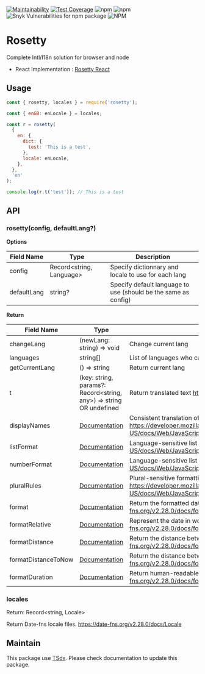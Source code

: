 [![Maintainability](https://api.codeclimate.com/v1/badges/1ff0c28615640d86e758/maintainability)](https://codeclimate.com/github/flexper/rosetty/maintainability) [![Test Coverage](https://api.codeclimate.com/v1/badges/1ff0c28615640d86e758/test_coverage)](https://codeclimate.com/github/flexper/rosetty/test_coverage) ![npm](https://img.shields.io/npm/v/rosetty) ![npm](https://img.shields.io/npm/dm/rosetty) ![Snyk Vulnerabilities for npm package](https://img.shields.io/snyk/vulnerabilities/npm/rosetty) ![NPM](https://img.shields.io/npm/l/rosetty)

# Rosetty

Complete Intl/I18n solution for browser and node

- React Implementation : [Rosetty React](https://github.com/flexper/rosetty-react)

## Usage

```js
const { rosetty, locales } = require('rosetty');

const { enGB: enLocale } = locales;

const r = rosetty(
  {
    en: {
      dict: {
        test: 'This is a test',
      },
      locale: enLocale,
    },
  },
  'en'
);

console.log(r.t('test')); // This is a test
```

## API

### rosetty(config, defaultLang?)

**Options**

| Field Name  | Type                     | Description                                                                                                               |
| ----------- | ------------------------ | ------------------------------------------------------------------------------------------------------------------------- |
| config      | Record<string, Language> | Specify dictionnary and locale to use for each lang |
| defaultLang | string?                   | Specify default language to use (should be the same as config)  |

**Return**

| Field Name  | Type                     | Description                                                                                                               |
| ----------- | ------------------------ | ------------------------------------------------------------------------------------------------------------------------- |
| changeLang      | (newLang: string) => void | Change current lang |
| languages | string[]                   | List of languages who can be selected  |
| getCurrentLang | () => string               | Return current lang  |
| t | (key: string, params?: Record<string, any>) => string OR undefined   | Return translated text <https://github.com/lukeed/rosetta#rosettatkey-params-lang>  |
| displayNames | [Documentation](https://developer.mozilla.org/en-US/docs/Web/JavaScript/Reference/Global_Objects/Intl/DisplayNames/DisplayNames) | Consistent translation of language, region and script display names <https://developer.mozilla.org/en-US/docs/Web/JavaScript/Reference/Global_Objects/Intl/DisplayNames/DisplayNames>  |
| listFormat | [Documentation](https://developer.mozilla.org/en-US/docs/Web/JavaScript/Reference/Global_Objects/Intl/ListFormat/ListFormat) |  Language-sensitive list formatting <https://developer.mozilla.org/en-US/docs/Web/JavaScript/Reference/Global_Objects/Intl/ListFormat/ListFormat>  |
| numberFormat | [Documentation](https://developer.mozilla.org/en-US/docs/Web/JavaScript/Reference/Global_Objects/Intl/NumberFormat/NumberFormat) |  Language-sensitive list formatting <https://developer.mozilla.org/en-US/docs/Web/JavaScript/Reference/Global_Objects/Intl/NumberFormat/NumberFormat>  |
| pluralRules | [Documentation](https://developer.mozilla.org/en-US/docs/Web/JavaScript/Reference/Global_Objects/Intl/PluralRules/PluralRules) |  Plural-sensitive formatting and plural-related language rules <https://developer.mozilla.org/en-US/docs/Web/JavaScript/Reference/Global_Objects/Intl/PluralRules/PluralRules>  |
| format | [Documentation](https://date-fns.org/v2.28.0/docs/format) | Return the formatted date string in the given format <https://date-fns.org/v2.28.0/docs/format>  |
| formatRelative | [Documentation](https://date-fns.org/v2.28.0/docs/formatRelative) | Represent the date in words relative to the given base date. <https://date-fns.org/v2.28.0/docs/formatRelative>  |
| formatDistance | [Documentation](https://date-fns.org/v2.28.0/docs/formatDistance) | Return the distance between the given dates in words. <https://date-fns.org/v2.28.0/docs/formatDistance>  |
| formatDistanceToNow | [Documentation](https://date-fns.org/v2.28.0/docs/formatDistanceToNow) | Return the distance between the given date and now in words. <https://date-fns.org/v2.28.0/docs/formatDistanceToNow>  |
| formatDuration | [Documentation](https://date-fns.org/v2.28.0/docs/formatDuration) | Return human-readable duration string i.e. "9 months 2 days" <https://date-fns.org/v2.28.0/docs/formatDuration>  |

### locales

Return: Record<string, Locale>

Return Date-fns locale files. <https://date-fns.org/v2.28.0/docs/Locale>

## Maintain

This package use [TSdx](https://github.com/jaredpalmer/tsdx). Please check documentation to update this package.

